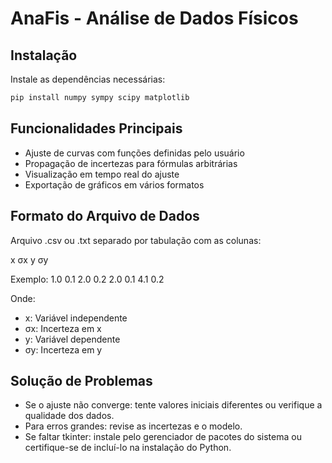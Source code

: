 # AnaFis - Análise de Dados Físicos

## Instalação

Instale as dependências necessárias:
```bash
pip install numpy sympy scipy matplotlib
```

## Funcionalidades Principais
- Ajuste de curvas com funções definidas pelo usuário
- Propagação de incertezas para fórmulas arbitrárias
- Visualização em tempo real do ajuste
- Exportação de gráficos em vários formatos

## Formato do Arquivo de Dados
Arquivo .csv ou .txt separado por tabulação com as colunas:

x   σx  y   σy

Exemplo:
1.0 0.1 2.0 0.2
2.0 0.1 4.1 0.2

Onde:
- x: Variável independente
- σx: Incerteza em x
- y: Variável dependente
- σy: Incerteza em y

## Solução de Problemas
- Se o ajuste não converge: tente valores iniciais diferentes ou verifique a qualidade dos dados.
- Para erros grandes: revise as incertezas e o modelo.
- Se faltar tkinter: instale pelo gerenciador de pacotes do sistema ou certifique-se de incluí-lo na instalação do Python.
